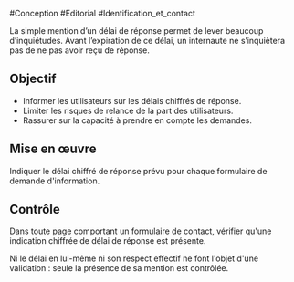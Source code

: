 
#Conception #Editorial #Identification_et_contact

La simple mention d’un délai de réponse permet de lever beaucoup d’inquiétudes. Avant l’expiration de ce délai, un internaute ne s’inquiètera pas de ne pas avoir reçu de réponse.


## Objectif

* Informer les utilisateurs sur les délais chiffrés de réponse.
* Limiter les risques de relance de la part des utilisateurs.
* Rassurer sur la capacité à prendre en compte les demandes.

## Mise en œuvre

Indiquer le délai chiffré de réponse prévu pour chaque formulaire de demande d'information.

## Contrôle

Dans toute page comportant un formulaire de contact, vérifier qu'une indication chiffrée de délai de réponse est présente.

Ni le délai en lui-même ni son respect effectif ne font l'objet d'une validation : seule la présence de sa mention est contrôlée.

